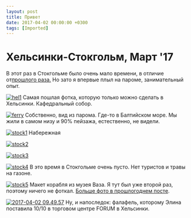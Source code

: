 ```yaml
---
layout: post
title: Привет
date: 2017-04-02 00:00:00 +0300
tags: [Imported]
---
```

# Хельсинки-Стокгольм, Март '17

В этот раз в Стокгольме было очень мало времени, в отличие от[прошлого раза.](https://blog.alexeyev.me/2016/07/stockholm/ "Стокгольм ’16") Но зато я впервые плыл на пароме, занимательный опыт.

[![hel1](https://vlaim.s3.amazonaws.com/uploads/2017/03/hel1.jpg)](https://vlaim.s3.amazonaws.com/uploads/2017/03/hel1.jpg) Самая пошлая фотка, которую только можно сделать в Хельсинки. Кафедральный собор.

[![ferry](https://vlaim.s3.amazonaws.com/uploads/2017/03/ferry-.jpg)](https://vlaim.s3.amazonaws.com/uploads/2017/03/ferry-.jpg) Собственно, вид из парома. Где-то в Балтийском море. Мы жили в самом низу и 90% пейзажа, естественно, не видели.

[![stock1](https://vlaim.s3.amazonaws.com/uploads/2017/03/stock1.jpg)](https://vlaim.s3.amazonaws.com/uploads/2017/03/stock1.jpg) Набережная

[![stock2](https://vlaim.s3.amazonaws.com/uploads/2017/03/stock2.jpg)](https://vlaim.s3.amazonaws.com/uploads/2017/03/stock2.jpg)

[![stock3](https://vlaim.s3.amazonaws.com/uploads/2017/03/stock3.jpg)](https://vlaim.s3.amazonaws.com/uploads/2017/03/stock3.jpg)

[![stock4](https://vlaim.s3.amazonaws.com/uploads/2017/03/stock4.jpg)](https://vlaim.s3.amazonaws.com/uploads/2017/03/stock4.jpg) В это время в Стокгольме очень пусто. Нет туристов и травы на газоне.

[![stock5](https://vlaim.s3.amazonaws.com/uploads/2017/03/stock5.jpg)](https://vlaim.s3.amazonaws.com/uploads/2017/03/stock5.jpg) Макет корабля из музея Ваза. Я тут был уже второй раз, поэтому ничего не фоткал. [Больше фото в прошлогоднем посте](https://blog.alexeyev.me/2016/07/stockholm/ "Стокгольм ’16").

[![2017-04-02 09.49.57](https://vlaim.s3.amazonaws.com/uploads/2017/04/2017-04-02-09.49.57.jpg)](https://vlaim.s3.amazonaws.com/uploads/2017/04/2017-04-02-09.49.57.jpg) Ну, и напоследок: фалафель, которому Элина поставила 10/10 в торговом центре FORUM в Хельсинки.